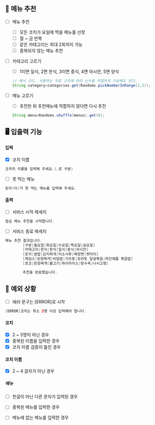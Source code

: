 ## 🌟 메뉴 추천

- [ ] 메뉴 추천
    - [ ] 모든 코치가 요일에 먹을 메뉴를 선정
    - [ ] 월 ~ 금 반복
    - [ ] 같은 카테고리는 최대 2회까지 가능
    - [ ] 중복되지 않는 메뉴 추천

- [ ] 카테고리 고르기
    - [ ] 1이면 일식, 2면 한식, 3이면 중식, 4면 아시안, 5면 양식

  ```java
  // 예시 코드. 사용하는 자료 구조에 따라 난수를 적절하게 가공해도 된다.
  String category=categories.get(Randoms.pickNumberInRange(1,5));
  ```


- [ ] 메뉴 고르기
    - [ ] 추천한 뒤 추천메뉴에 적합하지 않다면 다시 추천

  ```java
  String menu=Randoms.shuffle(menus).get(0);
  ```

## 🖥 입출력 기능

#### 입력

- [x] 코치 이름

```java
코치의 이름을 입력해 주세요.(,로 구분)
```

- [ ] 못 먹는 메뉴

```java
토미(이)가 못 먹는 메뉴를 입력해 주세요.
```

#### 출력

- [ ] 서비스 시작 메세지

```java
점심 메뉴 추천을 시작합니다.
```

- [ ] 서비스 종료 메세지

```java
메뉴 추천 결과입니다.
        [구분|월요일|화요일|수요일|목요일|금요일]
        [카테고리|한식|한식|일식|중식|아시안]
        [토미|쌈밥|김치찌개|미소시루|짜장면|팟타이]
        [제임스|된장찌개|비빔밥|가츠동|토마토 달걀볶음|파인애플 볶음밥]
        [포코|된장찌개|불고기|하이라이스|탕수육|나시고렝]

        추천을 완료했습니다.
```

## 👾 예외 상황

- [ ] 에러 문구는 [ERROR]로 시작

```java
[ERROR]코치는 최소 2명 이상 입력해야 합니다.
```

#### 코치

- [x] 2 ~ 5명이 아닌 경우
- [x] 중복된 이름을 입력한 경우
- [x] 코치 이름 검증이 틀린 경우

#### 코치 이름

- [x] 2 ~ 4 글자가 아닌 경우

##### 메뉴

- [ ] 한글이 아닌 다른 문자가 입력된 경우
- [ ] 중복된 메뉴를 입력한 경우
- [ ] 메뉴에 없는 메뉴를 입력한 경우

